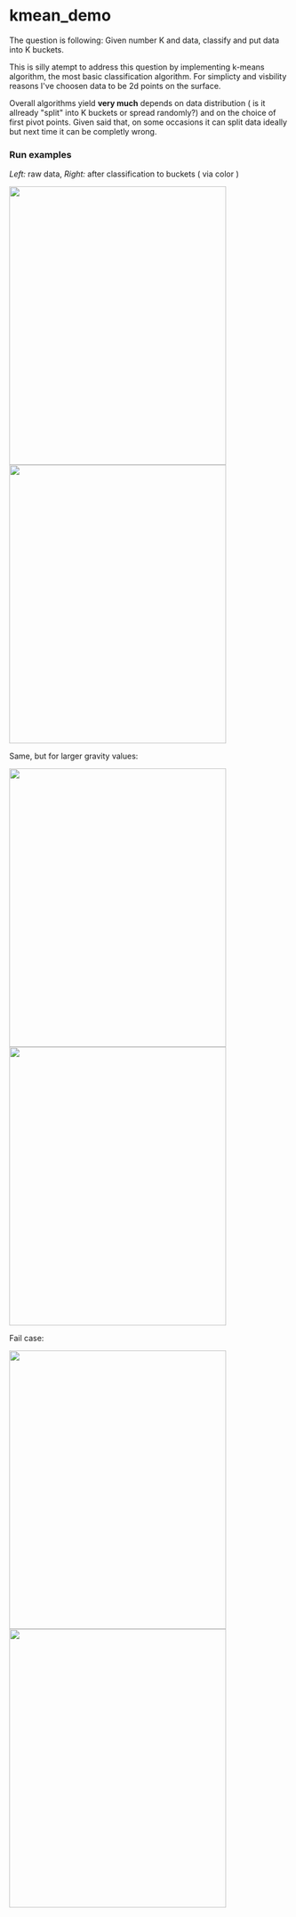 # kmean_demo
The question is following: Given number K and data, classify and put data into K buckets.

This is silly atempt to address this question by implementing k-means algorithm, the most basic classification algorithm. For simplicty and visbility reasons I've choosen data to be 2d points on the surface.

Overall algorithms yield **very much** depends on data distribution ( is it allready "split" into K buckets or spread randomly?) and on the choice of first pivot points. Given said that, on some occasions it can split data ideally but next time it can be completly wrong.


### Run examples

*Left:* raw data, *Right:* after classification to buckets ( via color )

<img src="https://i.ibb.co/WtHJXg6/kmeans3.png" width="390" height="500"> <img src="https://i.ibb.co/4777pTb/kmeans4.png" width="390" height="500">


Same, but for larger gravity values: 

<img src="https://i.ibb.co/QdN6s8s/kmeans-1.png" width="390" height="500"> <img src="https://i.ibb.co/jrXx4YX/kmeans2.png" width="390" height="500">

Fail case: 

<img src="https://i.ibb.co/QdN6s8s/kmeans-1.png" width="390" height="500"> <img src="https://i.ibb.co/jrXx4YX/kmeans2.png" width="390" height="500">



